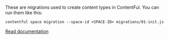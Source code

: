 These are migrations used to create content types in ContentFul.
You can run them like this:

```
contentful space migration --space-id <SPACE-ID> migrations/01-init.js
```

[Read documentation](https://github.com/contentful/contentful-migration/blob/master/README.md)

